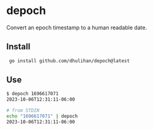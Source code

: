 # depoch

Convert an epoch timestamp to a human readable date.

## Install

```sh
 go install github.com/dhulihan/depoch@latest
```

## Use

```sh
$ depoch 1696617071
2023-10-06T12:31:11-06:00

# from STDIN
echo "1696617071" | depoch
2023-10-06T12:31:11-06:00
```
